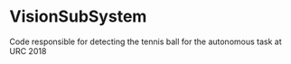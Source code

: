 # VisionSubSystem
Code responsible for detecting the tennis ball for the autonomous task at URC 2018
